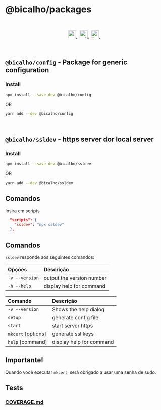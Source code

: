# @bicalho/packages

<br />

<p align="center">
  <a href="https://badge.fury.io/js/ssldev">
    <img src="https://badge.fury.io/js/ssldev.svg" alt="npm version" height="25">
  </a>&nbsp;
  <a href="https://github.com/jacksonbicalho/ssldev/blob/master/LICENSE">
    <img src="https://img.shields.io/badge/license-MIT-blue.svg" alt="ssldev is released under the MIT license." height="25" />
  </a>&nbsp;
  <a href="https://github.com/jacksonbicalho/ssldev/actions/workflows/tests.yml">
    <img src="https://github.com/jacksonbicalho/ssldev/actions/workflows/tests.yml/badge.svg?branch=working" alt="format and tests" height="25" />
  </a>&nbsp;
</p>

<br/>

## `@bicalho/config` - Package for generic configuration

### Install

```bash
npm install --save-dev @bicalho/config
```

OR

```bash
yarn add --dev @bicalho/config
```

<br/>


## `@bicalho/ssldev` - https server dor local server


### Install

```bash
npm install --save-dev @bicalho/ssldev
```

OR

```bash
yarn add --dev @bicalho/ssldev

```

## Comandos

Insira em scripts

```json
  "scripts": {
    "ssldev": "npx ssldev"
  },
```

## Comandos

`ssldev` responde aos seguintes comandos:

| **Opções**     | **Descrição**             |
| :------------- | :------------------------ |
| `-v --version` | output the version number |
| `-h --help`    | display help for command  |

| **Comando**        | **Descrição**            |
| :----------------- | :----------------------- |
| `-v --version`     | Shows the help dialog    |
| `setup`            | generate config file     |
| `start`            | start server https       |
| `mkcert` [options] | generate ssl keys        |
| `help` [command]   | display help for command |

## Importante!

Quando você executar `mkcert`, será obrigado a usar uma senha de sudo.


## Tests

### [COVERAGE.md](COVERAGE.md)
